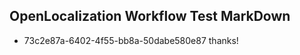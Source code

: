 ## OpenLocalization Workflow Test MarkDown
* 73c2e87a-6402-4f55-bb8a-50dabe580e87 thanks!

<!--HONumber=Aug16_HO5-->


